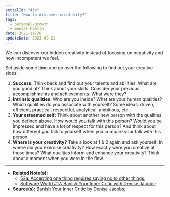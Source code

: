 ```yaml
---
zettelId: "41b"
title: "How to discover creativity?"
tags:
  - personal-growth
  - mental-health
date: 2021-11-28
updateDate: 2023-09-21
---
```


We can discover our hidden creativity instead of focusing on negativity and how incompetent we feel.

Set aside some time and go over the following to find out your creative sides:

1. **Success:** Think back and find out your talents and abilities. What are you good at? Think about your skills. Consider your previous accomplishments and achievements. What were they?
2. **Intrinsic qualities:** Who are you inside? What are your human qualities? Which qualities do you associate with yourself? Some ideas: driven, efficient, practical, respectful, analytical, ambitious, etc.
3. **Your esteemed self:** Think about another new person with the qualities you defined above. How would you talk with this person? Would you be impressed and have a lot of respect for this person? And think about how different you talk to yourself when you compare your talk with this person.
4. **Where is your creativity?** Take a look at 1 & 2 again and ask yourself: In where did you exercise creativity? How exactly were you creative at those times? What qualities inform and enhance your creativity? Think about a moment when you were in the flow.

---

- **Related Note(s):**
  - [52a: Accepting one thing requires saying no to other things](/notes/52a/);
  - [Software World #17: Banish Your Inner Critic with Denise Jacobs](https://candost.substack.com/p/17-banish-your-inner-critic-with-638/);
- **Source(s):** [Banish Your Inner Critic by Denise Jacobs](https://innercriticbook.com/);

